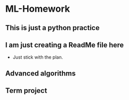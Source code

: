 # ML-Homework

## This is just a python practice

## I am just creating a ReadMe file here
- Just stick with the plan.

## Advanced algorithms

## Term project
